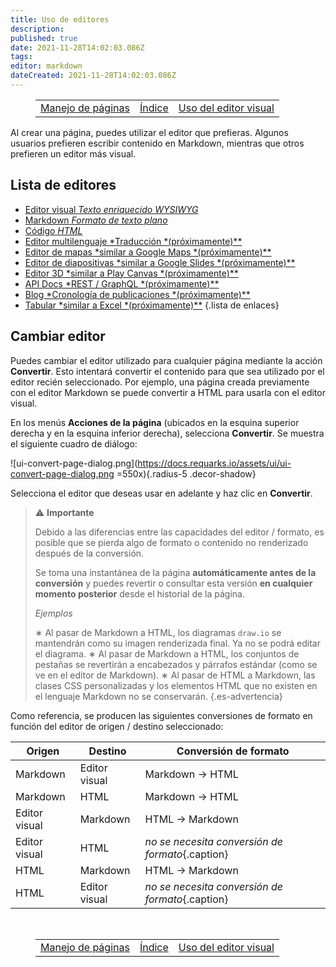 ```yaml
---
title: Uso de editores
description: 
published: true
date: 2021-11-28T14:02:03.086Z
tags: 
editor: markdown
dateCreated: 2021-11-28T14:02:03.086Z
---
```


<figure class="table chapter-navigator">
  <table>
    <tbody>
      <tr>
        <td><a href="/es/help/web_pages">Manejo de páginas</a></td>
        <td><a href="/es/help">Índice</a></td>
        <td><a href="/es/help/web_visual_editor">Uso del editor visual</a></td>
      </tr>
    </tbody>
  </table>
</figure>

Al crear una página, puedes utilizar el editor que prefieras. Algunos usuarios prefieren escribir contenido en Markdown, mientras que otros prefieren un editor más visual.

## Lista de editores

- [Editor visual *Texto enriquecido WYSIWYG*](/es/help/web_visual_editor)
- [Markdown *Formato de texto plano*](/es/help/web_markdown_editor)
- [Código *HTML*](/es/help/web_html_editor)
- [Editor multilenguaje *Traducción *(próximamente)**](/es/help/web_multi_editor)
- [Editor de mapas *similar a Google Maps *(próximamente)**](/es/help/web_map_editor)
- [Editor de diapositivas *similar a Google Slides *(próximamente)**](/es/help/web_map_editor)
- [Editor 3D *similar a Play Canvas *(próximamente)**](/es/help/web_3d_editor)
- [API Docs *REST / GraphQL *(próximamente)**](/es/help/web_api)
- [Blog *Cronología de publicaciones *(próximamente)**](/es/help/web_blog)
- [Tabular *similar a Excel *(próximamente)**](/es/help/web_tabular)
{.lista de enlaces}

## Cambiar editor

Puedes cambiar el editor utilizado para cualquier página mediante la acción **Convertir**. Esto intentará convertir el contenido para que sea utilizado por el editor recién seleccionado. Por ejemplo, una página creada previamente con el editor Markdown se puede convertir a HTML para usarla con el editor visual.

En los menús **Acciones de la página** (ubicados en la esquina superior derecha y en la esquina inferior derecha), selecciona **Convertir**. Se muestra el siguiente cuadro de diálogo:

![ui-convert-page-dialog.png](https://docs.requarks.io/assets/ui/ui-convert-page-dialog.png =550x){.radius-5 .decor-shadow}

Selecciona el editor que deseas usar en adelante y haz clic en **Convertir**.

> :warning: **Importante**
>
> Debido a las diferencias entre las capacidades del editor / formato, es posible que se pierda algo de formato o contenido no renderizado después de la conversión.
>
> Se toma una instantánea de la página **automáticamente antes de la conversión** y puedes revertir o consultar esta versión **en cualquier momento posterior** desde el historial de la página.
>
> _Ejemplos_
>
> &#8727; Al pasar de Markdown a HTML, los diagramas `draw.io` se mantendrán como su imagen renderizada final. Ya no se podrá editar el diagrama.
> &#8727; Al pasar de Markdown a HTML, los conjuntos de pestañas se revertirán a encabezados y párrafos estándar (como se ve en el editor de Markdown).
> &#8727; Al pasar de HTML a Markdown, las clases CSS personalizadas y los elementos HTML que no existen en el lenguaje Markdown no se conservarán.
{.es-advertencia}

Como referencia, se producen las siguientes conversiones de formato en función del editor de origen / destino seleccionado:

| Origen | Destino | Conversión de formato
| -- | -- | -- |
| Markdown | Editor visual | Markdown &rarr; HTML |
| Markdown | HTML | Markdown &rarr; HTML |
| Editor visual | Markdown | HTML &rarr; Markdown |
| Editor visual | HTML | *no se necesita conversión de formato*{.caption} |
| HTML | Markdown | HTML &rarr; Markdown |
| HTML | Editor visual | *no se necesita conversión de formato*{.caption} |



<br>

<figure class="table chapter-navigator">
  <table>
    <tbody>
      <tr>
        <td><a href="/es/help/web_pages">Manejo de páginas</a></td>
        <td><a href="/es/help">Índice</a></td>
        <td><a href="/es/help/web_visual_editor">Uso del editor visual</a></td>
      </tr>
    </tbody>
  </table>
</figure>
